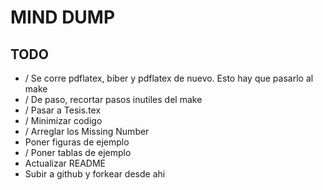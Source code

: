 # MIND DUMP

## TODO

- / Se corre pdflatex, biber y pdflatex de nuevo. Esto hay que pasarlo al make
- / De paso, recortar pasos inutiles del make
- / Pasar a Tesis.tex
- / Minimizar codigo
- / Arreglar los Missing Number
- Poner figuras de ejemplo
- / Poner tablas de ejemplo
- Actualizar README
- Subir a github y forkear desde ahi
